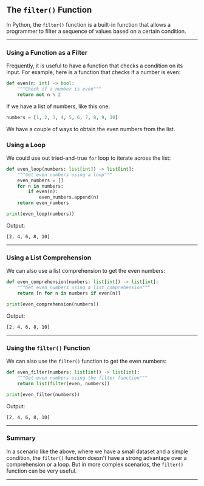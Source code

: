 ## The `filter()` Function

In Python, the `filter()` function is a built-in function that allows a
programmer to filter a sequence of values based on a certain condition.

---

### Using a Function as a Filter

Frequently, it is useful to have a function that checks a condition on its
input. For example, here is a function that checks if a number is even:

```python
def even(n: int) -> bool:
    """Check if a number is even"""
    return not n % 2
```

If we have a list of numbers, like this one:

```python
numbers = [1, 2, 3, 4, 5, 6, 7, 8, 9, 10]
```

We have a couple of ways to obtain the even numbers from the list.

### Using a Loop

We could use out tried-and-true `for` loop to iterate across the list:

```python
def even_loop(numbers: list[int]) -> list[int]:
    """Get even numbers using a loop"""
    even_numbers = []
    for n in numbers:
        if even(n):
            even_numbers.append(n)
    return even_numbers
```

```python
print(even_loop(numbers))
```

Output:

```
[2, 4, 6, 8, 10]
```

---

### Using a List Comprehension

We can also use a list comprehension to get the even numbers:

```python
def even_comprehension(numbers: list[int]) -> list[int]:
    """Get even numbers using a list comprehension"""    
    return [n for n in numbers if even(n)]
```

```python
print(even_comprehension(numbers))
```

Output:

```
[2, 4, 6, 8, 10]
```

---

### Using the `filter()` Function

We can also use the `filter()` function to get the even numbers:

```python
def even_filter(numbers: list[int]) -> list[int]:
    """Get even numbers using the filter function"""
    return list(filter(even, numbers))
```

```python
print(even_filter(numbers))
```

Output:

```
[2, 4, 6, 8, 10]
```

---

### Summary

In a scenario like the above, where we have a small dataset and a simple
condition, the `filter()` function doesn't have a strong advantage over
a comprehension or a loop. But in more complex scenarios, the `filter()`
function can be very useful.

---
